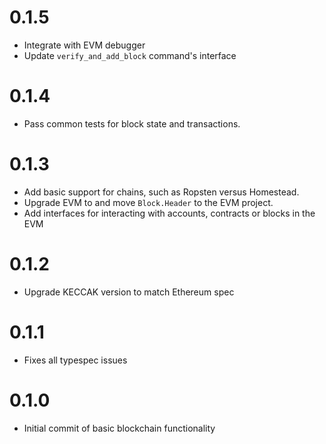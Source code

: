 # 0.1.5
* Integrate with EVM debugger
* Update `verify_and_add_block` command's interface
# 0.1.4
* Pass common tests for block state and transactions.
# 0.1.3
* Add basic support for chains, such as Ropsten versus Homestead.
* Upgrade EVM to and move `Block.Header` to the EVM project.
* Add interfaces for interacting with accounts, contracts or blocks in the EVM
# 0.1.2
* Upgrade KECCAK version to match Ethereum spec
# 0.1.1
* Fixes all typespec issues
# 0.1.0
* Initial commit of basic blockchain functionality
